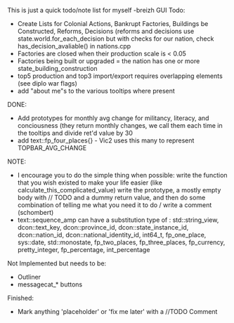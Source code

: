 This is just a quick todo/note list for myself -breizh
GUI Todo:
- Create Lists for Colonial Actions, Bankrupt Factories, Buildings be Constructed, Reforms, Decisions (reforms and decisions use state.world.for_each_decision but with checks for our nation, check has_decision_avaliable() in nations.cpp
- Factories are closed when their production scale is < 0.05
- Factories being built or upgraded = the nation has one or more state_building_construction
- top5 production and top3 import/export requires overlapping elements (see diplo war flags)
- add "about me"s to the various tooltips where present

DONE:
- Add prototypes for monthly avg change for militancy, literacy, and conciousness   (they return monthly changes, we call them each time in the tooltips and divide ret'd value by 30
- add text::fp_four_places{} - Vic2 uses this many to represent TOPBAR_AVG_CHANGE

NOTE:
- I encourage you to do the simple thing when possible: write the function that you wish existed to make your life easier (like calculate_this_complicated_value) write the prototype, a mostly empty body with // TODO and a dummy return value, and then do some combination of telling me what you need it to do / write a comment (schombert)
- text::sequence_amp can have a substitution type of : std::string_view, dcon::text_key, dcon::province_id, dcon::state_instance_id, dcon::nation_id, dcon::national_identity_id, int64_t, fp_one_place, sys::date, std::monostate, fp_two_places, fp_three_places, fp_currency, pretty_integer, fp_percentage, int_percentage

Not Implemented but needs to be:
- Outliner
- messagecat_* buttons

Finished:
- Mark anything 'placeholder' or 'fix me later' with a //TODO Comment
